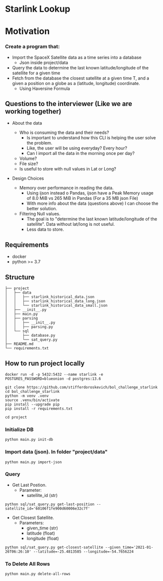 # Starlink Lookup
# Motivation
### Create a program that:
- Import the SpaceX Satellite data as a time series into a database
  - Json inside project/data
- Query the data to determine the last known latitude/longitude of the satellite for a given time
- Fetch from the database the closest satellite at a given time T, and a given a position on a globe as a (latitude, longitude) coordinate.
  - Using Haversine Formula

## Questions to the interviewer (Like we are working together)
- About the data 
  - Who is consuming the data and their needs?
    - Is important to understand how this CLI is helping the user solve the problem.
    - Like, the user will be using everyday? Every hour?
    - Can I import all the data in the morning once per day?
  - Volume?
  - File size?
  - Is useful to store with null values in Lat or Long?

- Design Choices
  - Memory over performance in reading the data.
    - Using ijson instead o Pandas, ijson have a Peak Memory usage of 8.0 MiB vs 265 MiB in Pandas (For a 35 MB json File)
    - With more info about the data (questions above) I can choose the better solution.
  - Filtering Null values.
    - The goal is to "determine the last known latitude/longitude of the satellite". Data without lat/long is not useful.
    - Less data to store.

## Requirements
- docker
- python >= 3.7

## Structure
```
├── project
│   ├── data
│   │   ├── starlink_historical_data.json
│   │   ├── starlink_historical_data_long.json
│   │   └── starlink_historical_data_small.json
│   ├── __init__.py
│   ├── main.py
│   ├── parsing
│   │   ├── __init__.py
│   │   ├── parsing.py
│   └── sql
│       ├── database.py
│       └── sat_query.py
├── README.md
└── requirements.txt
```

## How to run project locally
```
docker run -d -p 5432:5432 --name starlink -e POSTGRES_PASSWORD=blueonion -d postgres:13.6

git clone https://github.com/stifferdoroskevich/bol_challenge_starlink
cd bol_challenge_starlink
python -m venv .venv
source .venv/bin/activate
pip install --upgrade pip
pip install -r requirements.txt

cd project
```

### Initialize DB
```
python main.py init-db
```
### Import data (json). In folder "project/data"
```
python main.py import-json
```

### Query
- Get Last Postion.
  - Parameter:
    - satellite_id (str)
```
python sql/sat_query.py get-last-position --satellite_id='60106f1fe900d60006e32c7f'
```

- Get Closest Satellite.
  - Parameters:
    - given_time (str) 
    - latitude (float)
    - longitude (float)
```
python sql/sat_query.py get-closest-satellite --given_time='2021-01-26T06:26:10' --latitude=-25.4813585 --longitude=-54.7656224
```

### To Delete All Rows
```
python main.py delete-all-rows
```

